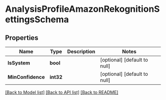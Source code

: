 # AnalysisProfileAmazonRekognitionSettingsSchema

## Properties
Name | Type | Description | Notes
------------ | ------------- | ------------- | -------------
**IsSystem** | **bool** |  | [optional] [default to null]
**MinConfidence** | **int32** |  | [optional] [default to null]

[[Back to Model list]](../README.md#documentation-for-models) [[Back to API list]](../README.md#documentation-for-api-endpoints) [[Back to README]](../README.md)


